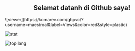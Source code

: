 <h2 align="center">Selamat datanh di Github saya!</h2>
![viewer](https://komarev.com/ghpvc/?username=maestroal&label=Views&color=red&style=plastic)

![stat](https://github-readme-stats.vercel.app/api?username=maestroal&show_icons=true&locale=id&theme=radical")

![top lang](https://github-readme-stats.vercel.app/api/top-langs?username=maestroal&show_icons=true&locale=id&layout=compact&theme=radical")

